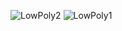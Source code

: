 ![LowPoly2](https://github.com/imjahirrivera/SimulacionPorComputadora-JahiRivera/assets/142928409/d089a820-4162-443e-bd70-2444772d186b)
![LowPoly1](https://github.com/imjahirrivera/SimulacionPorComputadora-JahiRivera/assets/142928409/31b6e696-ba7c-4f4b-bc1f-e778dd851f03)
